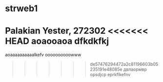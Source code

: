 # strweb1
Palakian Yester, 272302
<<<<<<< HEAD
aoaooaoa dfkdkfkj
=======
aoaaaaaaaaaalkefv
ооооооооооwww
>>>>>>> de57476294472a2c81196603b05235191e48085e
двлаормвр
> opsdjcp
> eprkflkefnv